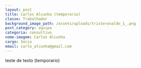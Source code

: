 ```yaml
---
layout: post
title: Carlos Alcunha (temporario)
classe: Trabalhador
background_image_path: /assets/uploads/tristeronaldo_1_.png
post_category: equipa
categoria: consultivo
nome-imagem: Carlos Alcunha
cargo: Sócio
email: carlo_alcunha@gmail.com
---
```

teste de texto (temporario)
